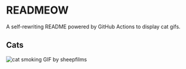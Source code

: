 # READMEOW

A self-rewriting README powered by GitHub Actions to display cat gifs.

## Cats

![cat smoking GIF by sheepfilms](https://media2.giphy.com/media/l0ExdMHUDKteztyfe/200.gif?cid=9acd02dayd8tg2xdfrq0llj2yxqmozwcca0q7p5fojmc4ltk&ep=v1_gifs_search&rid=200.gif&ct=g)
